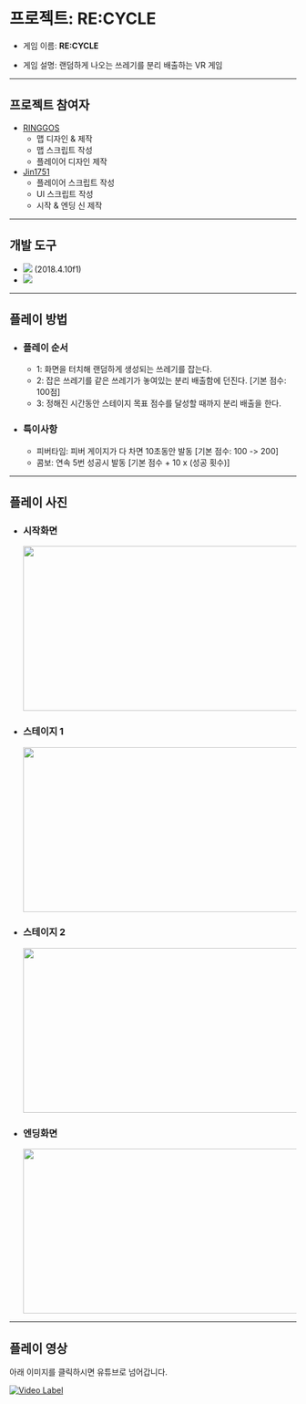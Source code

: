 # 프로젝트: RE:CYCLE

- 게임 이름: **RE:CYCLE**

- 게임 설명: 랜덤하게 나오는 쓰레기를 분리 배출하는 VR 게임

---

## 프로젝트 참여자 ##
  - [RINGGOS](https://github.com/RINGGOS)
      - 맵 디자인 & 제작
      - 맵 스크립트 작성
      - 플레이어 디자인 제작
  - [Jin1751](https://github.com/Jin1751)
      - 플레이어 스크립트 작성
      - UI 스크립트 작성
      - 시작 & 엔딩 신 제작
---

## 개발 도구 ##
- <img src = "https://img.shields.io/badge/Unity-black?style=for-the-badge&logo=unity"/> (2018.4.10f1)
- <img src = "https://img.shields.io/badge/C Sharp-239120?style=for-the-badge&logo=Csharp&logoColor=white"/>

---

## 플레이 방법 ## 
 - ### 플레이 순서 ###
    - 1: 화면을 터치해 랜덤하게 생성되는 쓰레기를 잡는다.
    - 2: 잡은 쓰레기를 같은 쓰레기가 놓여있는 분리 배출함에 던진다. [기본 점수: 100점]
    - 3: 정해진 시간동안 스테이지 목표 점수를 달성할 때까지 분리 배출을 한다.

 - ### 특이사항 ###
    - 피버타임: 피버 게이지가 다 차면 10초동안 발동 [기본 점수: 100 -> 200]
    - 콤보: 연속 5번 성공시 발동 [기본 점수 + 10 x (성공 횟수)]

---

## 플레이 사진 ##
- ### 시작화면 ###
   <img src = "https://github.com/user-attachments/assets/420a85b3-f151-42e6-ac33-60cfcacb7204" width = 600, height = 289>
- ### 스테이지 1 ###
   <img src = "https://github.com/user-attachments/assets/a84d2adb-ac76-49e3-bad5-f016123d745f" width = 600, height = 289>
- ### 스테이지 2 ###
   <img src = "https://github.com/user-attachments/assets/6d56264e-7840-4626-885a-34d19b96d90a" width = 600, height = 289>
- ### 엔딩화면 ###
   <img src = "https://github.com/user-attachments/assets/ceea6be5-ce44-4b5a-b600-a336c1aecae8" width = 600, height = 289>
  
---      
      

## 플레이 영상 ##
아래 이미지를 클릭하시면 유튜브로 넘어갑니다.

 [![Video Label](http://img.youtube.com/vi/RxrZ5IOlXw0/0.jpg)](https://youtu.be/RxrZ5IOlXw0)
